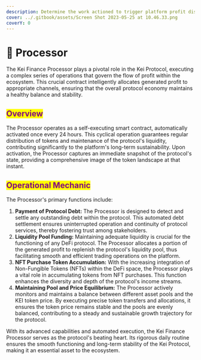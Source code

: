 ```yaml
---
description: Determine the work actioned to trigger platform profit distribution
cover: ../.gitbook/assets/Screen Shot 2023-05-25 at 10.46.33.png
coverY: 0
---
```


# 🔑 Processor

The Kei Finance Processor plays a pivotal role in the Kei Protocol, executing a complex series of operations that govern the flow of profit within the ecosystem. This crucial contract intelligently allocates generated profit to appropriate channels, ensuring that the overall protocol economy maintains a healthy balance and stability.

## <mark style="color:purple;">Overview</mark>

The Processor operates as a self-executing smart contract, automatically activated once every 24 hours. This cyclical operation guarantees regular distribution of tokens and maintenance of the protocol's liquidity, contributing significantly to the platform's long-term sustainability. Upon activation, the Processor captures an immediate snapshot of the protocol's state, providing a comprehensive image of the token landscape at that instant.

## <mark style="color:purple;">Operational Mechanic</mark>

The Processor's primary functions include:

1. **Payment of Protocol Debt:** The Processor is designed to detect and settle any outstanding debt within the protocol. This automated debt settlement ensures uninterrupted operation and continuity of protocol services, thereby fostering trust among stakeholders.
2. **Liquidity Pool Funding:** Maintaining adequate liquidity is crucial for the functioning of any DeFi protocol. The Processor allocates a portion of the generated profit to replenish the protocol's liquidity pool, thus facilitating smooth and efficient trading operations on the platform.
3. **NFT Purchase Token Accumulation:** With the increasing integration of Non-Fungible Tokens (NFTs) within the DeFi space, the Processor plays a vital role in accumulating tokens from NFT purchases. This function enhances the diversity and depth of the protocol's income streams.
4. **Maintaining Pool and Price Equilibrium:** The Processor actively monitors and maintains a balance between different asset pools and the KEI token price. By executing precise token transfers and allocations, it ensures the token price remains stable and the pools are evenly balanced, contributing to a steady and sustainable growth trajectory for the protocol.

With its advanced capabilities and automated execution, the Kei Finance Processor serves as the protocol's beating heart. Its rigorous daily routine ensures the smooth functioning and long-term stability of the Kei Protocol, making it an essential asset to the ecosystem.
